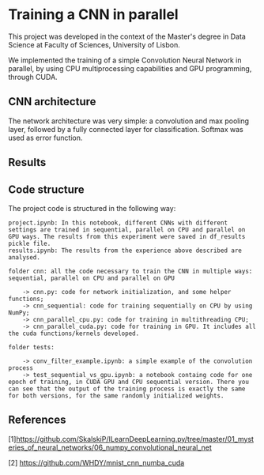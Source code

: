 # Training a CNN in parallel

This project was developed in the context of the Master's degree in Data Science at Faculty of Sciences, University of Lisbon.

We implemented the training of a simple Convolution Neural Network in parallel, by using CPU multiprocessing capabilities and GPU programming, through CUDA.

## CNN architecture

The network architecture was very simple: a convolution and max pooling layer, followed by a fully connected layer for classification. Softmax was used as error function.



## Results






## Code structure

The project code is structured in the following way:
    
    project.ipynb: In this notebook, different CNNs with different settings are trained in sequential, parallel on CPU and parallel on GPU ways. The results from this experiment were saved in df_results pickle file.
    results.ipynb: The results from the experience above described are analysed.
    
    folder cnn: all the code necessary to train the CNN in multiple ways: sequential, parallel on CPU and parallel on GPU
        
        -> cnn.py: code for network initialization, and some helper functions;
        -> cnn_sequential: code for training sequentially on CPU by using NumPy;
        -> cnn_parallel_cpu.py: code for training in multithreading CPU;
        -> cnn_parallel_cuda.py: code for training in GPU. It includes all the cuda functions/kernels developed.
    
    folder tests:
    
        -> conv_filter_example.ipynb: a simple example of the convolution process
        -> test_sequential_vs_gpu.ipynb: a notebook containg code for one epoch of training, in CUDA GPU and CPU sequential version. There you can see that the output of the training process is exactly the same for both versions, for the same randomly initialized weights.
        
## References

[1]https://github.com/SkalskiP/ILearnDeepLearning.py/tree/master/01_mysteries_of_neural_networks/06_numpy_convolutional_neural_net

[2] https://github.com/WHDY/mnist_cnn_numba_cuda
        